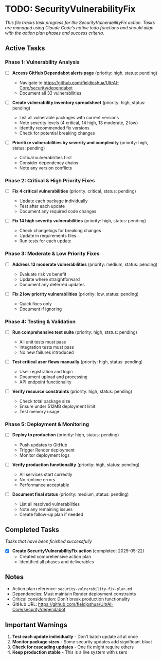 # TODO: SecurityVulnerabilityFix

*This file tracks task progress for the SecurityVulnerabilityFix action. Tasks are managed using Claude Code's native todo functions and should align with the action plan phases and success criteria.*

## Active Tasks

### Phase 1: Vulnerability Analysis

- [ ] **Access GitHub Dependabot alerts page** (priority: high, status: pending)
  - Navigate to https://github.com/fieldjoshua/UltrAI-Core/security/dependabot
  - Document all 33 vulnerabilities

- [ ] **Create vulnerability inventory spreadsheet** (priority: high, status: pending)
  - List all vulnerable packages with current versions
  - Note severity levels (4 critical, 14 high, 13 moderate, 2 low)
  - Identify recommended fix versions
  - Check for potential breaking changes

- [ ] **Prioritize vulnerabilities by severity and complexity** (priority: high, status: pending)
  - Critical vulnerabilities first
  - Consider dependency chains
  - Note any version conflicts

### Phase 2: Critical & High Priority Fixes

- [ ] **Fix 4 critical vulnerabilities** (priority: critical, status: pending)
  - Update each package individually
  - Test after each update
  - Document any required code changes

- [ ] **Fix 14 high severity vulnerabilities** (priority: high, status: pending)
  - Check changelogs for breaking changes
  - Update in requirements files
  - Run tests for each update

### Phase 3: Moderate & Low Priority Fixes

- [ ] **Address 13 moderate vulnerabilities** (priority: medium, status: pending)
  - Evaluate risk vs benefit
  - Update where straightforward
  - Document any deferred updates

- [ ] **Fix 2 low priority vulnerabilities** (priority: low, status: pending)
  - Quick fixes only
  - Document if ignoring

### Phase 4: Testing & Validation

- [ ] **Run comprehensive test suite** (priority: high, status: pending)
  - All unit tests must pass
  - Integration tests must pass
  - No new failures introduced

- [ ] **Test critical user flows manually** (priority: high, status: pending)
  - User registration and login
  - Document upload and processing
  - API endpoint functionality

- [ ] **Verify resource constraints** (priority: high, status: pending)
  - Check total package size
  - Ensure under 512MB deployment limit
  - Test memory usage

### Phase 5: Deployment & Monitoring

- [ ] **Deploy to production** (priority: high, status: pending)
  - Push updates to GitHub
  - Trigger Render deployment
  - Monitor deployment logs

- [ ] **Verify production functionality** (priority: high, status: pending)
  - All services start correctly
  - No runtime errors
  - Performance acceptable

- [ ] **Document final status** (priority: medium, status: pending)
  - List all resolved vulnerabilities
  - Note any remaining issues
  - Create follow-up plan if needed

## Completed Tasks

*Tasks that have been finished successfully*

- [x] **Create SecurityVulnerabilityFix action** (completed: 2025-05-22)
  - Created comprehensive action plan
  - Identified all phases and deliverables

## Notes

- Action plan reference: `security-vulnerability-fix-plan.md`
- Dependencies: Must maintain Render deployment constraints
- Critical consideration: Don't break production functionality
- GitHub URL: https://github.com/fieldjoshua/UltrAI-Core/security/dependabot

## Important Warnings

1. **Test each update individually** - Don't batch update all at once
2. **Monitor package sizes** - Some security updates add significant bloat
3. **Check for cascading updates** - One fix might require others
4. **Keep production stable** - This is a live system with users